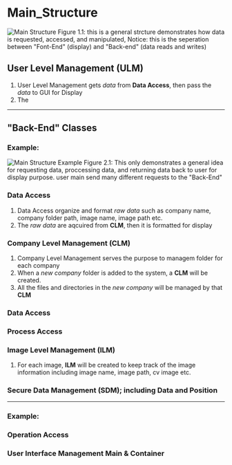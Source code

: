# Main_Structure
![Main Structure](https://github.com/weiz0123/Invoice-Project/assets/76544381/1e3413a5-6270-463e-9cb9-dda0d877f647)
Figure 1.1: this is a general strcture demonstrates how data is requested, accessed, and manipulated,  Notice: this is the seperation between "Font-End" (display) and "Back-end" (data reads and writes)
## User Level Management (ULM)
  1. User Level Management gets *data* from **Data Access**, then pass the *data* to GUI for Display
  2. The 
_______________________________________________________________________________________________________________________________________________________________________________________________________________________________________________________________
## "Back-End" Classes
### Example:
![Main Structure Example](https://github.com/weiz0123/Invoice-Project/assets/76544381/63aad4b1-554c-49a9-8cc4-a941b63f92a5)
Figure 2.1: This only demonstrates a general idea for requesting data, proccessing data, and returning data back to user for display purpose. user main send many different requests to the "Back-End"

### Data Access
  1. Data Access organize and format *raw data* such as company name, company folder path, image name, image path etc.
  2. The *raw data* are aqcuired from **CLM**, then it is formatted for display

### Company Level Management (CLM)
  1. Company Level Management serves the purpose to managem folder for each company
  2. When a *new company* folder is added to the system, a **CLM** will be created.
  3. All the files and directories in the *new company* will be managed by that **CLM**
     
### Data Access


### Process Access


### Image Level Management (ILM)  
  1. For each image, **ILM** will be created to keep track of the image information including image name, image path, cv image etc.

### Secure Data Management (SDM); including Data and Position



_______________________________________________________________________________________________________________________________________________________________________________________________________________________________________________________________
### Example:

### Operation Access

### User Interface Management Main & Container
